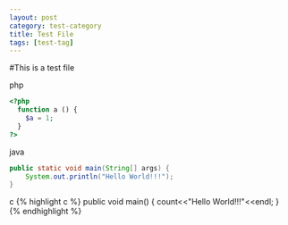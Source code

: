 ```yaml
---
layout: post
category: test-category
title: Test File
tags: [test-tag]
---
```

#This is a test file


php
```php
<?php
  function a () {
    $a = 1;
  }
?>
```


java
```java
public static void main(String[] args) {
    System.out.println("Hello World!!!");
}
```

c
{% highlight c %}
public void main() {
    count<<"Hello World!!!"<<endl;
}
{% endhighlight %}
